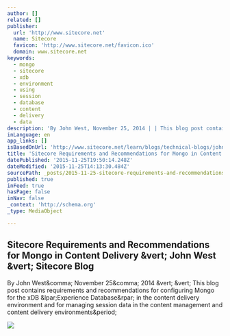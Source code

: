 ```yaml
---
author: []
related: []
publisher:
  url: 'http://www.sitecore.net'
  name: Sitecore
  favicon: 'http://www.sitecore.net/favicon.ico'
  domain: www.sitecore.net
keywords:
  - mongo
  - sitecore
  - xdb
  - environment
  - using
  - session
  - database
  - content
  - delivery
  - data
description: 'By John West, November 25, 2014 | | This blog post contains requirements and recommendations for configuring Mongo for the xDB (Experience Database) in the content delivery environment and for managing session data in the content management and content delivery environments.'
inLanguage: en
app_links: []
isBasedOnUrl: 'http://www.sitecore.net/learn/blogs/technical-blogs/john-west-sitecore-blog/posts/2014/11/sitecore-requirements-and-recommendations-for-mongo-in-content-delivery.aspx'
title: 'Sitecore Requirements and Recommendations for Mongo in Content Delivery | John West | Sitecore Blog'
datePublished: '2015-11-25T19:50:14.248Z'
dateModified: '2015-11-25T14:13:30.484Z'
sourcePath: _posts/2015-11-25-sitecore-requirements-and-recommendations-for-mongo-in-conte.md
published: true
inFeed: true
hasPage: false
inNav: false
_context: 'http://schema.org'
_type: MediaObject

---
```

<article style=""><h1>Sitecore Requirements and Recommendations for Mongo in Content Delivery &amp;vert; John West &amp;vert; Sitecore Blog</h1><p>By John West&amp;comma; November 25&amp;comma; 2014 &amp;vert; &amp;vert; This blog post contains requirements and recommendations for configuring Mongo for the xDB &amp;lpar;Experience Database&amp;rpar; in the content delivery environment and for managing session data in the content management and content delivery environments&amp;period;</p><img src="http://dijaxps1e29ue.cloudfront.net/~/media/Community/Author%20Profiles/John%20West.ashx?ts=111210080949292&amp;h=108&amp;la=en&amp;w=108" /></article>